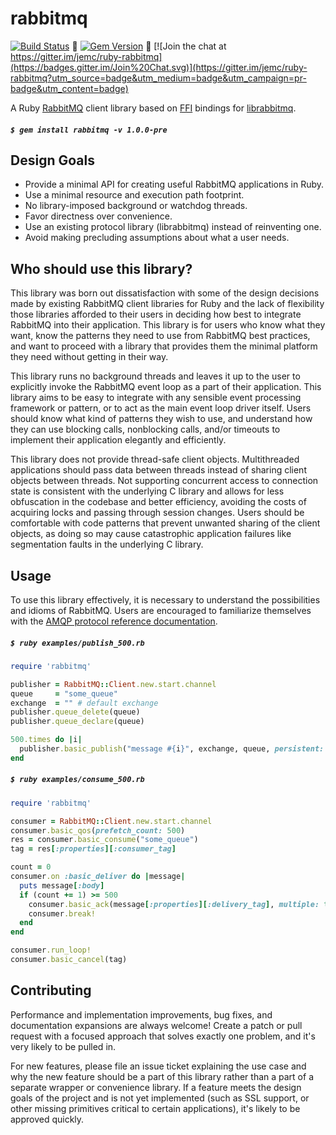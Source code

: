 # rabbitmq

[![Build Status](https://circleci.com/gh/jemc/ruby-rabbitmq/tree/master.svg?style=svg)](https://circleci.com/gh/jemc/ruby-rabbitmq/tree/master) 
[![Gem Version](https://badge.fury.io/rb/rabbitmq.png)](http://badge.fury.io/rb/rabbitmq) 
[![Join the chat at https://gitter.im/jemc/ruby-rabbitmq](https://badges.gitter.im/Join%20Chat.svg)](https://gitter.im/jemc/ruby-rabbitmq?utm_source=badge&utm_medium=badge&utm_campaign=pr-badge&utm_content=badge)

A Ruby [RabbitMQ](https://www.rabbitmq.com/features.html) client library based on [FFI](https://github.com/ffi/ffi/wiki) bindings for [librabbitmq](https://github.com/alanxz/rabbitmq-c).

##### `$ gem install rabbitmq -v 1.0.0-pre`

## Design Goals

- Provide a minimal API for creating useful RabbitMQ applications in Ruby.
- Use a minimal resource and execution path footprint.
- No library-imposed background or watchdog threads.
- Favor directness over convenience.
- Use an existing protocol library (librabbitmq) instead of reinventing one.
- Avoid making precluding assumptions about what a user needs.

## Who should use this library?

This library was born out dissatisfaction with some of the design decisions made by existing RabbitMQ client libraries for Ruby and the lack of flexibility those libraries afforded to their users in deciding how best to integrate RabbitMQ into their application. This library is for users who know what they want, know the patterns they need to use from RabbitMQ best practices, and want to proceed with a library that provides them the minimal platform they need without getting in their way.

This library runs no background threads and leaves it up to the user to explicitly invoke the RabbitMQ event loop as a part of their application. This library aims to be easy to integrate with any sensible event processing framework or pattern, or to act as the main event loop driver itself. Users should know what kind of patterns they wish to use, and understand how they can use blocking calls, nonblocking calls, and/or timeouts to implement their application elegantly and efficiently.

This library does not provide thread-safe client objects. Multithreaded applications should pass data between threads instead of sharing client objects between threads. Not supporting concurrent access to connection state is consistent with the underlying C library and allows for less obfuscation in the codebase and better efficiency, avoiding the costs of acquiring locks and passing through session changes. Users should be comfortable with code patterns that prevent unwanted sharing of the client objects, as doing so may cause catastrophic application failures like segmentation faults in the underlying C library.

## Usage

To use this library effectively, it is necessary to understand the possibilities and idioms of RabbitMQ. Users are encouraged to familiarize themselves with the [AMQP protocol reference documentation](http://www.rabbitmq.com/amqp-0-9-1-reference.html).

##### `$ ruby examples/publish_500.rb`
```ruby
require 'rabbitmq'

publisher = RabbitMQ::Client.new.start.channel
queue     = "some_queue"
exchange  = "" # default exchange
publisher.queue_delete(queue)
publisher.queue_declare(queue)

500.times do |i|
  publisher.basic_publish("message #{i}", exchange, queue, persistent: true)
end
```

##### `$ ruby examples/consume_500.rb`
```ruby
require 'rabbitmq'

consumer = RabbitMQ::Client.new.start.channel
consumer.basic_qos(prefetch_count: 500)
res = consumer.basic_consume("some_queue")
tag = res[:properties][:consumer_tag]

count = 0
consumer.on :basic_deliver do |message|
  puts message[:body]
  if (count += 1) >= 500
    consumer.basic_ack(message[:properties][:delivery_tag], multiple: true)
    consumer.break!
  end
end

consumer.run_loop!
consumer.basic_cancel(tag)
```

## Contributing

Performance and implementation improvements, bug fixes, and documentation expansions are always welcome! Create a patch or pull request with a focused approach that solves exactly one problem, and it's very likely to be pulled in.

For new features, please file an issue ticket explaining the use case and why the new feature should be a part of this library rather than a part of a separate wrapper or convenience library. If a feature meets the design goals of the project and is not yet implemented (such as SSL support, or other missing primitives critical to certain applications), it's likely to be approved quickly.
